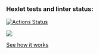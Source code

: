 ### Hexlet tests and linter status:
[![Actions Status](https://github.com/sergye/java-project-lvl1/workflows/hexlet-check/badge.svg)](https://github.com/sergye/java-project-lvl1/actions)

<a href="https://codeclimate.com/github/sergye/java-project-lvl1/maintainability"><img src="https://api.codeclimate.com/v1/badges/a99a88d28ad37a79dbf6/maintainability" /></a>

<a href="https://asciinema.org/a/B9sDh2yenpxJQsB6j3UgDMSKk">See how it works</a>
